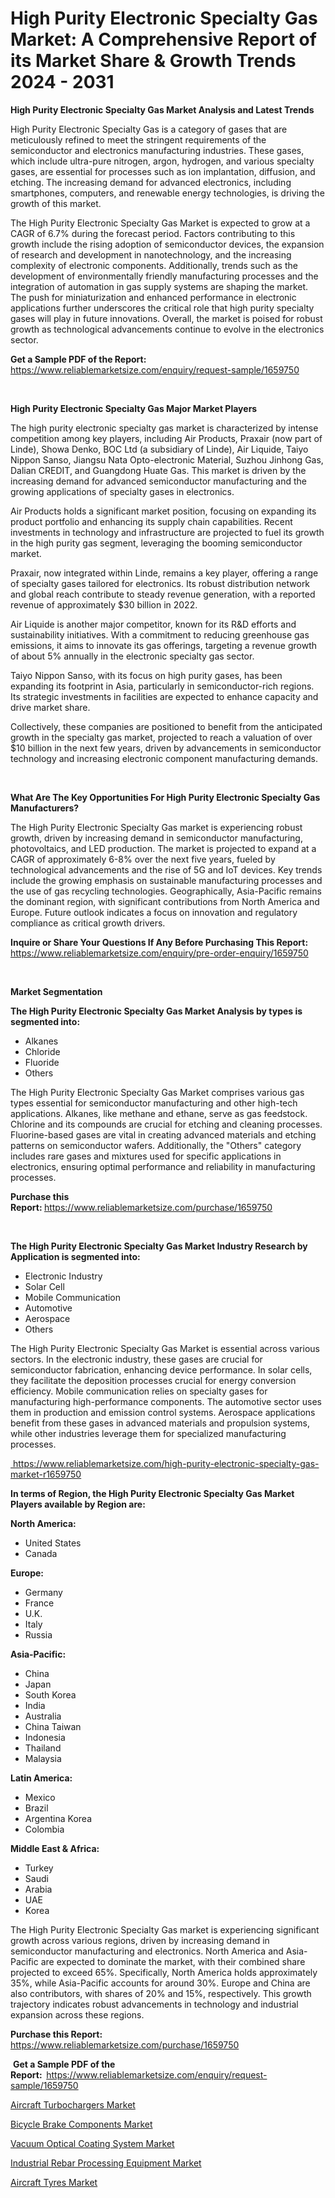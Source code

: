 <p><h1>High Purity Electronic Specialty Gas Market: A Comprehensive Report of its Market Share & Growth Trends 2024 - 2031</h1></p><p><strong>High Purity Electronic Specialty Gas Market Analysis and Latest Trends</strong></p>
<p><p>High Purity Electronic Specialty Gas is a category of gases that are meticulously refined to meet the stringent requirements of the semiconductor and electronics manufacturing industries. These gases, which include ultra-pure nitrogen, argon, hydrogen, and various specialty gases, are essential for processes such as ion implantation, diffusion, and etching. The increasing demand for advanced electronics, including smartphones, computers, and renewable energy technologies, is driving the growth of this market.</p><p>The High Purity Electronic Specialty Gas Market is expected to grow at a CAGR of 6.7% during the forecast period. Factors contributing to this growth include the rising adoption of semiconductor devices, the expansion of research and development in nanotechnology, and the increasing complexity of electronic components. Additionally, trends such as the development of environmentally friendly manufacturing processes and the integration of automation in gas supply systems are shaping the market. The push for miniaturization and enhanced performance in electronic applications further underscores the critical role that high purity specialty gases will play in future innovations. Overall, the market is poised for robust growth as technological advancements continue to evolve in the electronics sector.</p></p>
<p><strong>Get a Sample PDF of the Report:&nbsp;</strong> <a href="https://www.reliablemarketsize.com/enquiry/request-sample/1659750?utm_campaign=973&utm_medium=2&utm_source=Github&utm_content=ia&utm_term=09122024&utm_id=high-purity-electronic-specialty-gas">https://www.reliablemarketsize.com/enquiry/request-sample/1659750</a></p>
<p>&nbsp;</p>
<p><strong>High Purity Electronic Specialty Gas Major Market Players</strong></p>
<p><p>The high purity electronic specialty gas market is characterized by intense competition among key players, including Air Products, Praxair (now part of Linde), Showa Denko, BOC Ltd (a subsidiary of Linde), Air Liquide, Taiyo Nippon Sanso, Jiangsu Nata Opto-electronic Material, Suzhou Jinhong Gas, Dalian CREDIT, and Guangdong Huate Gas. This market is driven by the increasing demand for advanced semiconductor manufacturing and the growing applications of specialty gases in electronics.</p><p>Air Products holds a significant market position, focusing on expanding its product portfolio and enhancing its supply chain capabilities. Recent investments in technology and infrastructure are projected to fuel its growth in the high purity gas segment, leveraging the booming semiconductor market.</p><p>Praxair, now integrated within Linde, remains a key player, offering a range of specialty gases tailored for electronics. Its robust distribution network and global reach contribute to steady revenue generation, with a reported revenue of approximately $30 billion in 2022.</p><p>Air Liquide is another major competitor, known for its R&D efforts and sustainability initiatives. With a commitment to reducing greenhouse gas emissions, it aims to innovate its gas offerings, targeting a revenue growth of about 5% annually in the electronic specialty gas sector.</p><p>Taiyo Nippon Sanso, with its focus on high purity gases, has been expanding its footprint in Asia, particularly in semiconductor-rich regions. Its strategic investments in facilities are expected to enhance capacity and drive market share.</p><p>Collectively, these companies are positioned to benefit from the anticipated growth in the specialty gas market, projected to reach a valuation of over $10 billion in the next few years, driven by advancements in semiconductor technology and increasing electronic component manufacturing demands.</p></p>
<p>&nbsp;</p>
<p><strong>What Are The Key Opportunities For High Purity Electronic Specialty Gas Manufacturers?</strong></p>
<p><p>The High Purity Electronic Specialty Gas market is experiencing robust growth, driven by increasing demand in semiconductor manufacturing, photovoltaics, and LED production. The market is projected to expand at a CAGR of approximately 6-8% over the next five years, fueled by technological advancements and the rise of 5G and IoT devices. Key trends include the growing emphasis on sustainable manufacturing processes and the use of gas recycling technologies. Geographically, Asia-Pacific remains the dominant region, with significant contributions from North America and Europe. Future outlook indicates a focus on innovation and regulatory compliance as critical growth drivers.</p></p>
<p><strong>Inquire or Share Your Questions If Any Before Purchasing This Report:</strong> <a href="https://www.reliablemarketsize.com/enquiry/pre-order-enquiry/1659750?utm_campaign=973&utm_medium=2&utm_source=Github&utm_content=ia&utm_term=09122024&utm_id=high-purity-electronic-specialty-gas">https://www.reliablemarketsize.com/enquiry/pre-order-enquiry/1659750</a></p>
<p>&nbsp;</p>
<p><strong>Market Segmentation</strong></p>
<p><strong>The High Purity Electronic Specialty Gas Market Analysis by types is segmented into:</strong></p>
<p><ul><li>Alkanes</li><li>Chloride</li><li>Fluoride</li><li>Others</li></ul></p>
<p><p>The High Purity Electronic Specialty Gas Market comprises various gas types essential for semiconductor manufacturing and other high-tech applications. Alkanes, like methane and ethane, serve as gas feedstock. Chlorine and its compounds are crucial for etching and cleaning processes. Fluorine-based gases are vital in creating advanced materials and etching patterns on semiconductor wafers. Additionally, the "Others" category includes rare gases and mixtures used for specific applications in electronics, ensuring optimal performance and reliability in manufacturing processes.</p></p>
<p><strong>Purchase this Report:&nbsp;</strong><a href="https://www.reliablemarketsize.com/purchase/1659750?utm_campaign=973&utm_medium=2&utm_source=Github&utm_content=ia&utm_term=09122024&utm_id=high-purity-electronic-specialty-gas">https://www.reliablemarketsize.com/purchase/1659750</a></p>
<p>&nbsp;</p>
<p><strong>The High Purity Electronic Specialty Gas Market Industry Research by Application is segmented into:</strong></p>
<p><ul><li>Electronic Industry</li><li>Solar Cell</li><li>Mobile Communication</li><li>Automotive</li><li>Aerospace</li><li>Others</li></ul></p>
<p><p>The High Purity Electronic Specialty Gas Market is essential across various sectors. In the electronic industry, these gases are crucial for semiconductor fabrication, enhancing device performance. In solar cells, they facilitate the deposition processes crucial for energy conversion efficiency. Mobile communication relies on specialty gases for manufacturing high-performance components. The automotive sector uses them in production and emission control systems. Aerospace applications benefit from these gases in advanced materials and propulsion systems, while other industries leverage them for specialized manufacturing processes.</p></p>
<p><a href="https://www.reliablemarketsize.com/high-purity-electronic-specialty-gas-market-r1659750?utm_campaign=973&utm_medium=2&utm_source=Github&utm_content=ia&utm_term=09122024&utm_id=high-purity-electronic-specialty-gas">&nbsp;https://www.reliablemarketsize.com/high-purity-electronic-specialty-gas-market-r1659750</a></p>
<p><strong>In terms of Region, the High Purity Electronic Specialty Gas Market Players available by Region are:</strong></p>
<p>
    <p> <strong> North America: </strong>
        <ul>
            <li>United States</li>
            <li>Canada</li>
        </ul>
        </p> 
    <p> <strong> Europe: </strong>
        <ul>
            <li>Germany</li>
            <li>France</li>
            <li>U.K.</li>
            <li>Italy</li>
            <li>Russia</li>
        </ul>
        </p> 
    <p> <strong> Asia-Pacific: </strong>
        <ul>
            <li>China</li>
            <li>Japan</li>
            <li>South Korea</li>
            <li>India</li>
            <li>Australia</li>
            <li>China Taiwan</li>
            <li>Indonesia</li>
            <li>Thailand</li>
            <li>Malaysia</li>
        </ul>
        </p> 
    <p> <strong> Latin America: </strong>
        <ul>
            <li>Mexico</li>
            <li>Brazil</li>
            <li>Argentina Korea</li>
            <li>Colombia</li>
        </ul>
        </p> 
    <p> <strong> Middle East & Africa: </strong>
        <ul>
            <li>Turkey</li>
            <li>Saudi</li>
            <li>Arabia</li>
            <li>UAE</li>
            <li>Korea</li>
        </ul>
    </p>
    </p>
<p><p>The High Purity Electronic Specialty Gas market is experiencing significant growth across various regions, driven by increasing demand in semiconductor manufacturing and electronics. North America and Asia-Pacific are expected to dominate the market, with their combined share projected to exceed 65%. Specifically, North America holds approximately 35%, while Asia-Pacific accounts for around 30%. Europe and China are also contributors, with shares of 20% and 15%, respectively. This growth trajectory indicates robust advancements in technology and industrial expansion across these regions.</p></p>
<p><strong>Purchase this Report: </strong><a href="https://www.reliablemarketsize.com/purchase/1659750?utm_campaign=973&utm_medium=2&utm_source=Github&utm_content=ia&utm_term=09122024&utm_id=high-purity-electronic-specialty-gas">https://www.reliablemarketsize.com/purchase/1659750</a></p>
<p>&nbsp;<strong>Get a Sample PDF of the Report:&nbsp;&nbsp;</strong><a href="https://www.reliablemarketsize.com/enquiry/request-sample/1659750?utm_campaign=973&utm_medium=2&utm_source=Github&utm_content=ia&utm_term=09122024&utm_id=high-purity-electronic-specialty-gas">https://www.reliablemarketsize.com/enquiry/request-sample/1659750</a></p>
<p><strong></strong></p>
<p><p><a href="https://www.linkedin.com/pulse/market-dynamics-future-trends-global-aircraft-turbochargers-wi7xf?utm_campaign=973&utm_medium=2&utm_source=Github&utm_content=ia&utm_term=09122024&utm_id=high-purity-electronic-specialty-gas">Aircraft Turbochargers Market</a></p><p><a href="https://www.linkedin.com/pulse/bicycle-brake-components-market-size-cagr-61-current-development-n7ewf?utm_campaign=973&utm_medium=2&utm_source=Github&utm_content=ia&utm_term=09122024&utm_id=high-purity-electronic-specialty-gas">Bicycle Brake Components Market</a></p><p><a href="https://github.com/darenph8er/Market-Research-Report-List-1/blob/main/vacuum-optical-coating-system-market.md?utm_campaign=973&utm_medium=2&utm_source=Github&utm_content=ia&utm_term=09122024&utm_id=high-purity-electronic-specialty-gas">Vacuum Optical Coating System Market</a></p><p><a href="https://github.com/ElviraLeka1962/Market-Research-Report-List-1/blob/main/industrial-rebar-processing-equipment-market.md?utm_campaign=973&utm_medium=2&utm_source=Github&utm_content=ia&utm_term=09122024&utm_id=high-purity-electronic-specialty-gas">Industrial Rebar Processing Equipment Market</a></p><p><a href="https://www.linkedin.com/pulse/key-drivers-aircraft-tyres-market-trends-future-outlook-a4v7f?utm_campaign=973&utm_medium=2&utm_source=Github&utm_content=ia&utm_term=09122024&utm_id=high-purity-electronic-specialty-gas">Aircraft Tyres Market</a></p></p>
